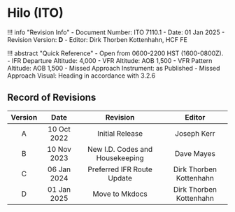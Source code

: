 # Hilo (ITO)

!!! info "Revision Info"
    - Document Number: ITO 7110.1
    - Date: 01 Jan 2025
    - Revision Version: **D**
    - Editor: Dirk Thorben Kottenhahn, HCF FE

!!! abstract "Quick Reference"
    - Open from 0600-2200 HST (1600-0800Z).
    - IFR Departure Altitude: 4,000
    - VFR Altitude: AOB 1,500
    - VFR Pattern Altitude: AOB 1,500
    - Missed Approach Instrument: as Published
    - Missed Approach Visual: Heading in accordance with 3.2.6

## Record of Revisions

| Version | Date | Revision | Editor |
|:---:|:---:|:---:|:---:|
| A | 10 Oct 2022 | Initial Release | Joseph Kerr |
| B | 10 Nov 2023 | New I.D. Codes and Housekeeping | Dave Mayes |
| C | 06 Jan 2024 | Preferred IFR Route Update | Dirk Thorben Kottenhahn |
| D | 01 Jan 2025 | Move to Mkdocs | Dirk Thorben Kottenhahn |
